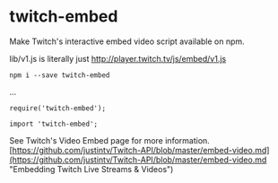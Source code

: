 # twitch-embed
Make Twitch's interactive embed video script available on npm.

lib/v1.js is literally just http://player.twitch.tv/js/embed/v1.js

    npm i --save twitch-embed

...

    require('twitch-embed');

    import 'twitch-embed';


See Twitch's Video Embed page for more information.
[https://github.com/justintv/Twitch-API/blob/master/embed-video.md](https://github.com/justintv/Twitch-API/blob/master/embed-video.md "Embedding Twitch Live Streams & Videos")